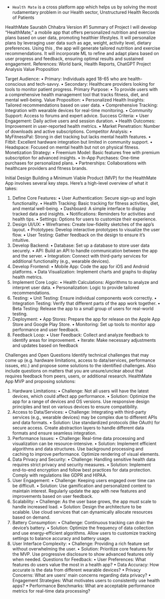 <br/>

- `Health Mate` is a cross platform app which helps us by solving the most rudamentary problem in our Health sector, Unstructured Health Records of Patients

HealthMate
Saurabh Chhabra
Version #1
Summary of Project
I will develop “HealthMate,” a mobile app that offers personalized nutrition and exercise plans based on user data, promoting healthier lifestyles. It will personalize plans by leveraging user data such as age, weight, activity level, dietary preferences. Using this , the app will generate tailored nutrition and exercise recommendations. It will incorporate ML to refine and adapt plans based on user progress and feedback, ensuring optimal results and sustained engagement.
References:
World bank, Health Reports, ChatGPT
Project Analysis
Value Proposition

Target Audience:
•	Primary: Individuals aged 18-65 who are health-conscious and tech-savvy.
•	Secondary: Healthcare providers looking for tools to monitor patient progress.
Primary Purpose:
•	To provide users with a comprehensive health management tool that tracks fitness, diet, and mental well-being.
Value Proposition:
•	Personalized Health Insights: Tailored recommendations based on user data.
•	Comprehensive Tracking: Integration with wearable devices for real-time monitoring.
•	Community Support: Access to forums and expert advice.
Success Criteria:
•	User Engagement: Daily active users and session duration.
•	Health Outcomes: Improvement in user-reported health metrics.
•	Market Penetration: Number of downloads and active subscriptions.
Competitor Analysis:
•	MyFitnessPal: Strong in diet tracking but lacks mental health features.
•	Fitbit: Excellent hardware integration but limited in community support.
•	Headspace: Focused on mental health but not on physical fitness.
Monetization Strategy:
•	Freemium Model: Basic features free with premium subscription for advanced insights.
•	In-App Purchases: One-time purchases for personalized plans.
•	Partnerships: Collaborations with healthcare providers and fitness brands.

Initial Design
Building a Minimum Viable Product (MVP) for the HealthMate App involves several key steps. Here’s a high-level overview of what it takes:
1. Define Core Features:
•	User Authentication: Secure sign-up and login functionality.
•	Health Tracking: Basic tracking for fitness activities, diet, and mental well-being.
•	Dashboard: A simple interface to display tracked data and insights.
•	Notifications: Reminders for activities and health tips.
•	Settings: Options for users to customize their experience.
2. Design UI/UX:
•	Wireframes: Create low-fidelity sketches of the app’s layout.
•	Prototypes: Develop interactive prototypes to visualize the user flow.
•	User Testing: Gather feedback on the design to ensure it’s intuitive.
3. Develop Backend:
•	Database: Set up a database to store user data securely.
•	API: Build an API to handle communication between the app and the server.
•	Integration: Connect with third-party services for additional functionality (e.g., wearable devices).
4. Develop Frontend:
•	Mobile App: Code the app for iOS and Android platforms.
•	Data Visualization: Implement charts and graphs to display health metrics.
5. Implement Core Logic:
•	Health Calculations: Algorithms to analyze and interpret user data.
•	Personalization: Logic to provide tailored recommendations.
6. Testing:
•	Unit Testing: Ensure individual components work correctly.
•	Integration Testing: Verify that different parts of the app work together.
•	Beta Testing: Release the app to a small group of users for real-world testing.
7. Deployment:
•	App Stores: Prepare the app for release on the Apple App Store and Google Play Store.
•	Monitoring: Set up tools to monitor app performance and user feedback.
8. Feedback Loop:
•	User Feedback: Collect and analyze feedback to identify areas for improvement.
•	Iterate: Make necessary adjustments and updates based on feedback

Challenges and Open Questions
Identify technical challenges that may come up (e.g. hardware limitations, access to data/services, performance issues, etc.) and propose some solutions to the identified challenges.  Also include questions on matters that you are unsure/unclear about that requires feedback from peers, users, or additional research.
HealthMate App MVP and proposing solutions:
1. Hardware Limitations:
•	Challenge: Not all users will have the latest devices, which could affect app performance.
•	Solution: Optimize the app for a range of devices and OS versions. Use responsive design principles and test on various devices to ensure compatibility.
2. Access to Data/Services:
•	Challenge: Integrating with third-party services (e.g., wearable devices) may be complex due to different APIs and data formats.
•	Solution: Use standardized protocols (like OAuth) for secure access. Create abstraction layers to handle different data formats and ensure seamless integration.
3. Performance Issues:
•	Challenge: Real-time data processing and visualization can be resource-intensive.
•	Solution: Implement efficient algorithms and data structures. Use background processing and caching to improve performance. Optimize rendering of visual elements.
4. Data Privacy and Security:
•	Challenge: Handling sensitive health data requires strict privacy and security measures.
•	Solution: Implement end-to-end encryption and follow best practices for data protection. Comply with regulations like GDPR and HIPAA.
5. User Engagement:
•	Challenge: Keeping users engaged over time can be difficult.
•	Solution: Use gamification and personalized content to maintain interest. Regularly update the app with new features and improvements based on user feedback.
6. Scalability:
•	Challenge: As the user base grows, the app must scale to handle increased load.
•	Solution: Design the architecture to be scalable. Use cloud services that can dynamically allocate resources based on demand.
7. Battery Consumption:
•	Challenge: Continuous tracking can drain the device’s battery.
•	Solution: Optimize the frequency of data collection and use energy-efficient algorithms. Allow users to customize tracking settings to balance accuracy and battery usage.
8. User Interface Complexity:
•	Challenge: Providing a rich feature set without overwhelming the user.
•	Solution: Prioritize core features for the MVP. Use progressive disclosure to show advanced features only when needed.
Questions for Feedback:
•	User Preferences: What features do users value the most in a health app?
•	Data Accuracy: How accurate is the data from different wearable devices?
•	Privacy Concerns: What are users’ main concerns regarding data privacy?
•	Engagement Strategies: What motivates users to consistently use health apps?
•	Performance Benchmarks: What are acceptable performance metrics for real-time data processing?
